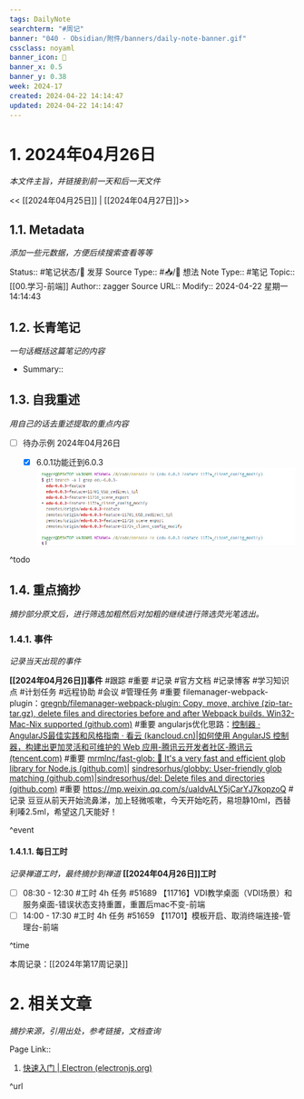 ```yaml
---
tags: DailyNote
searchterm: "#周记"
banner: "040 - Obsidian/附件/banners/daily-note-banner.gif"
cssclass: noyaml
banner_icon: 💌
banner_x: 0.5
banner_y: 0.38
week: 2024-17
created: 2024-04-22 14:14:47
updated: 2024-04-22 14:14:47
---
```


# 1. 2024年04月26日

_本文件主旨，并链接到前一天和后一天文件_

<< [[2024年04月25日]] | [[2024年04月27日]]>>

## 1.1. Metadata

_添加一些元数据，方便后续搜索查看等等_

Status:: #笔记状态/🌱 发芽
Source Type:: #📥/💭 想法 
Note Type:: #笔记
Topic:: [[00.学习-前端]]
Author:: zagger
Source URL::
Modify:: 2024-04-22 星期一 14:14:43

## 1.2. 长青笔记

_一句话概括这篇笔记的内容_

- Summary::

## 1.3. 自我重述

_用自己的话去重述提取的重点内容_

- [ ] 待办示例 2024年04月26日
	- [x] 6.0.1功能迁到6.0.3![image.png](https://raw.githubusercontent.com/zaggerj/obsidian_picgo/main/obsidian/20240426174138.png)


^todo

## 1.4. 重点摘抄

_摘抄部分原文后，进行筛选加粗然后对加粗的继续进行筛选荧光笔选出。_

### 1.4.1. 事件

_记录当天出现的事件_

**[[2024年04月26日]]事件** 
#跟踪 #重要 #记录 #官方文档 #记录博客 #学习知识点 #计划任务 #远程协助 #会议 #管理任务
#重要 filemanager-webpack-plugin：[gregnb/filemanager-webpack-plugin: Copy, move, archive (zip-tar-tar.gz), delete files and directories before and after Webpack builds. Win32-Mac-Nix supported (github.com)](https://github.com/gregnb/filemanager-webpack-plugin)
#重要 angularjs优化思路：[控制器 · AngularJS最佳实践和风格指南 · 看云 (kancloud.cn)](https://www.kancloud.cn/thinkphp/angularjs-style-guide/41891)|[如何使用 AngularJS 控制器，构建出更加灵活和可维护的 Web 应用-腾讯云开发者社区-腾讯云 (tencent.com)](https://cloud.tencent.com/developer/article/2299753)
#重要 [mrmlnc/fast-glob: :rocket: It's a very fast and efficient glob library for Node.js (github.com)](https://github.com/mrmlnc/fast-glob#options-3)| [sindresorhus/globby: User-friendly glob matching (github.com)](https://github.com/sindresorhus/globby#options)|[sindresorhus/del: Delete files and directories (github.com)](https://github.com/sindresorhus/del)
#重要 https://mp.weixin.qq.com/s/uaIdvALY5jCarYJ7kopzoQ
#记录 豆豆从前天开始流鼻涕，加上轻微咳嗽，今天开始吃药，易坦静10ml，西替利嗪2.5ml，希望这几天能好！

^event

#### 1.4.1.1. 每日工时

_记录禅道工时，最终摘抄到禅道_
**[[2024年04月26日]]工时**
- [ ] 08:30 - 12:30 #工时  4h 任务 #51689 【11716】VDI教学桌面（VDI场景）和服务桌面-错误状态支持重置，重置后mac不变-前端
- [ ] 14:00 - 17:30 #工时  4h 任务 #51659 【11701】模板开启、取消终端连接-管理台-前端

^time

本周记录：[[2024年第17周记录]]

# 2. 相关文章

_摘抄来源，引用出处，参考链接，文档查询_

Page Link::
1. [快速入门 | Electron (electronjs.org)](https://www.electronjs.org/zh/docs/latest/tutorial/quick-start)

^url
